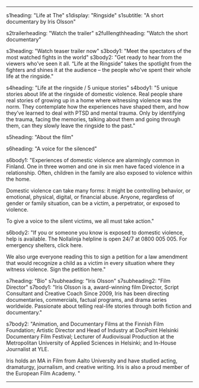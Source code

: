 ---

s1heading: "Life at The"
s1display: "Ringside"
s1subtitle: "A short documentary by Iris Olsson"

s2trailerheading: "Watch the trailer"
s2fulllengthheading: "Watch the short documentary"

s3heading: "Watch teaser trailer now"
s3body1: "Meet the spectators of the most watched fights in the world"
s3body2: "Get ready to hear from the viewers who’ve seen it all. “Life at the Ringside” takes the spotlight from the fighters and shines it at the audience – the people who’ve spent their whole life at the ringside."

s4heading: "Life at the ringside / 5 unique stories"
s4body1: "5 unique stories about life at the ringside of domestic violence. Real people share real stories of growing up in a home where witnessing violence was the norm. They contemplate how the experiences have shaped them, and how they’ve learned to deal with PTSD and mental trauma.  Only by identifying the trauma, facing the memories, talking about them and going through them, can they slowly leave the ringside to the past."

s5heading: "About the film"

s6heading: "A voice for the silenced"

s6body1: "Experiences of domestic violence are alarmingly common in Finland. One in three women and one in six men have faced violence in a relationship. Often, children in the family are also exposed to violence within the home.

Domestic violence can take many forms: it might be controlling behavior, or emotional, physical, digital, or financial abuse. Anyone, regardless of gender or family situation, can be a victim, a perpetrator, or exposed to violence.

To give a voice to the silent victims, we all must take action."

s6body2: "If you or someone you know is exposed to domestic violence, help is available. The Nollalinja helpline is open 24/7 at 0800 005 005. For emergency shelters, click here.

We also urge everyone reading this to sign a petition for a law amendment that would recognize a child as a victim in every situation where they witness violence. Sign the petition here."

s7heading: "Bio"
s7subheading: "Iris Olsson"
s7subheading2: "Film Director"
s7body1: "Iris Olsson is a, award-winning film Director, Script Consultant and Creative Coach
Since 2009, Iris has been directing documentaries, commercials, factual programs, and drama series worldwide. Passionate about telling real-life stories through both fiction and documentary."

s7body2: "Animation, and Documentary Films at the Finnish Film Foundation; Artistic Director and Head of Industry at DocPoint Helsinki Documentary Film Festival; Lecturer of Audiovisual Production at the Metropolitan University of Applied Sciences in Helsinki; and In-House Journalist at YLE.

Iris holds an MA in Film from Aalto University and have studied acting, dramaturgy, journalism, and creative writing. Iris is also a proud member of the European Film Academy.
"

---